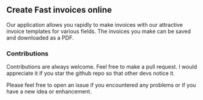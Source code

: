 ## Create Fast invoices online

Our application allows you rapidly to make invoices with our attractive invoice templates for various fields. The invoices you make can be saved and downloaded as a PDF.

### Contributions

Contributions are always welcome. Feel free to make a pull request. I would appreciate it if you star the github repo so that other devs notice it.

Please feel free to open an issue if you encountered any problems or if you have a new idea or enhancement.